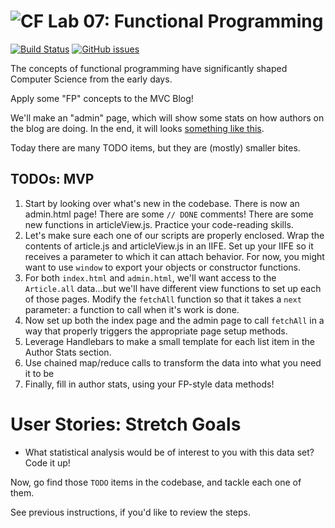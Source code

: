 ![CF](https://i.imgur.com/7v5ASc8.png)  Lab 07: Functional Programming
=======
[![Build Status](https://travis-ci.org/codefellows-seattle-301d4/07-functional-programming.svg?branch=master)](https://travis-ci.org/codefellows-seattle-301d4/07-functional-programming) [![GitHub issues](https://img.shields.io/badge/Issues%3F-Ask%20for%20Help!-orange.svg)](https://github.com/codefellows/seattle-301d4/issues/new)

The concepts of functional programming have significantly shaped Computer Science from the early days.

Apply some "FP" concepts to the MVC Blog!

We'll make an "admin" page, which will show some stats on how authors on the blog are doing. In the end, it will looks [something like this](https://cf-mvc-blog--class07.aerobatic.io/admin.html).

Today there are many TODO items, but they are (mostly) smaller bites.

## TODOs: MVP
1. Start by looking over what's new in the codebase. There is now an admin.html page! There are some `// DONE` comments! There are some new functions in articleView.js. Practice your code-reading skills.
1. Let's make sure each one of our scripts are properly enclosed. Wrap the contents of article.js and articleView.js in an IIFE. Set up your IIFE so it receives a parameter to which it can attach behavior. For now, you might want to use `window` to export your objects or constructor functions.
1. For both `index.html` and `admin.html`, we'll want access to the `Article.all` data...but we'll have different view functions to set up each of those pages. Modify the `fetchAll` function so that it takes a `next` parameter: a function to call when it's work is done.
1. Now set up both the index page and the admin page to call `fetchAll` in a way that properly triggers the appropriate page setup methods.
1. Leverage Handlebars to make a small template for each list item in the Author Stats section.
1. Use chained map/reduce calls to transform the data into what you need it to be
1. Finally, fill in author stats, using your FP-style data methods!


# User Stories: Stretch Goals
- What statistical analysis would be of interest to you with this data set? Code it up!  



Now, go find those `TODO` items in the codebase, and tackle each one of them.

See previous instructions, if you'd like to review the steps.
